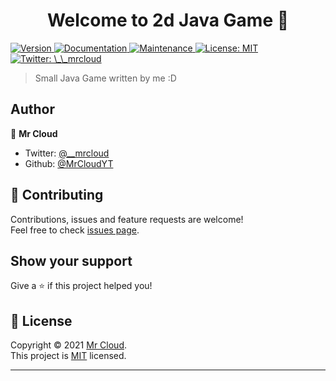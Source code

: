 <h1 align="center">Welcome to 2d Java Game 👋</h1>
<p>
  <a href="https://www.npmjs.com/package/2d Java Game" target="_blank">
    <img alt="Version" src="https://img.shields.io/npm/v/2d Java Game.svg">
  </a>
  <a href="https://github.com/kefranabg/readme-md-generator#readme" target="_blank">
    <img alt="Documentation" src="https://img.shields.io/badge/documentation-yes-brightgreen.svg" />
  </a>
  <a href="https://github.com/kefranabg/readme-md-generator/graphs/commit-activity" target="_blank">
    <img alt="Maintenance" src="https://img.shields.io/badge/Maintained%3F-yes-green.svg" />
  </a>
  <a href="https://github.com/kefranabg/readme-md-generator/blob/master/LICENSE" target="_blank">
    <img alt="License: MIT" src="https://img.shields.io/github/license/MrCloudYT/2d Java Game" />
  </a>
  <a href="https://twitter.com/\_\_mrcloud" target="_blank">
    <img alt="Twitter: \_\_mrcloud" src="https://img.shields.io/twitter/follow/\_\_mrcloud.svg?style=social" />
  </a>
</p>

> Small Java Game written by me :D


## Author

👤 **Mr Cloud**

* Twitter: [@\_\_mrcloud](https://twitter.com/\_\_mrcloud)
* Github: [@MrCloudYT](https://github.com/MrCloudYT)

## 🤝 Contributing

Contributions, issues and feature requests are welcome!<br />Feel free to check [issues page](). 

## Show your support

Give a ⭐️ if this project helped you!

## 📝 License

Copyright © 2021 [Mr Cloud](https://github.com/MrCloudYT).<br />
This project is [MIT](https://github.com/kefranabg/readme-md-generator/blob/master/LICENSE) licensed.

***
